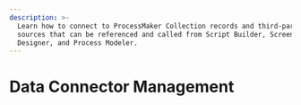 ```yaml
---
description: >-
  Learn how to connect to ProcessMaker Collection records and third-party data
  sources that can be referenced and called from Script Builder, Screen
  Designer, and Process Modeler.
---
```


# Data Connector Management


